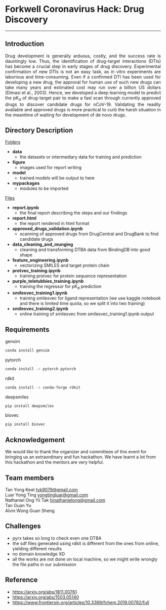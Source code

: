 # Forkwell Coronavirus Hack: Drug Discovery
<hr>

## Introduction
<div style="text-align: justify">
Drug development is generally arduous, costly, and the success rate is dauntingly low. Thus, the identification of drug-target interactions (DTIs) has become a crucial step in early stages of drug discovery. Experimental confirmation of new DTIs is not an easy task, as in vitro experiments are laborious and time-consuming. Even if a confirmed DTI has been used for developing a new drug, the approval for human use of such new drugs can take many years and estimated cost may run over a billion US dollars (Dimasi et al., 2003). Hence, we developed a deep learning model to predict the pK<sub>d</sub> of drug-target pair to make a fast scan through currently approved drugs to discover candidate drugs for nCoV-19. Validating the readily available and approved drugs is more practical to curb the harsh situation in the meantime of waiting for development of de novo drugs.
</div>

## Directory Description
<u>Folders</u>
- **data**
  - the datasets or intermediary data for training and prediction
- **figure**
  - images used for report writing
- **model**
  - trained models will be output to here
- **mypackages**
  - modules to be imported

<u>Files</u>
- **report.ipynb**
  - the final report describing the steps and our findings
- **report.html**
  - the report rendered in html format
- **approved_drugs_validation.ipynb**
  - scanning of approved drugs from DrugCentral and DrugBank to find candidate drugs
- **data_cleaning_and_munging**
  - cleaning and transforming DTBA data from BindingDB into good shape
- **feature_engineering.ipynb**
  - vectorizing SMILES and target protein chain
- **protvec_training.ipynb**
  - training protvec for protein sequence representation
- **purple_teletubbies_training.ipynb**
  - training the regressor for pK<sub>d</sub> prediction
- **smilesvec_training1.ipynb**
  - training smilesvec for ligand representation (we use kaggle notebook and there is limited time quota, so we split it into two training)
- **smilesvec_training2.ipynb**
  - online training of smilesvec from smilesvec_training1.ipynb output

## Requirements
gensim
```sh
conda install gensim
```
pytorch
```sh
conda install -c pytorch pytorch
```
rdkit
```sh
conda install -c conda-forge rdkit
```
deepsmiles
```sh
pip install deepsmiles
```
biovec
```sh
pip install biovec
```

## Acknowledgement
We would like to thank the organizer and committees of this event for bringing us an extraordinary and fun hackathon. We have learnt a lot from this hackathon and the mentors are very helpful.

## Team members
Tan Yong Keat tyk9079@gmail.com<br>
Luar Yong Ting yongtingluar@gmail.com<br>
Nathaniel Ong Yii Tak hinathanielong@gmail.com<br>
Tan Guan Yu <br>
Alvin Wong Guan Sheng <br>

## Challenges
- pyrx takes so long to check even one DTBA
- the sdf files generated using rdkit is different from the ones from online, yielding different results
- no domain knowledge XD
- all the works are not done on local machine, so we might write wrongly the file paths in our submission

## Reference
- https://arxiv.org/abs/1811.00761
- https://arxiv.org/abs/1503.05140
- https://www.frontiersin.org/articles/10.3389/fchem.2019.00782/full
